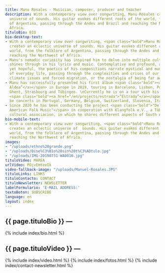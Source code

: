 ```yaml
---
title: Manu Rosales - Musician, composer, producer and teacher
description: With a contemporary view over songwriting, Manu Rosales creates an eclectic
  universe of sounds. His guitar evokes different roots of the world, from the folklore
  of Argentina, passing through the Andes and Brazil and reaching the Northwest of
  Africa.
tituloBio: BIO
bio-desktop-text:
- With a contemporary view over songwriting, <span class="bold">Manu Rosales</span>
  creates an eclectic universe of sounds. His guitar evokes different roots of the
  world, from the folklore of Argentina, passing through the Andes and Brazil and
  reaching the Northwest of Africa.
- Manu's nomadic curiosity has inspired him to delve into multiple cultures, which
  shines through in his lyrics and music. Contemplative and profound, and also nostalgic
  yet hopeful, the poetics of his compositions narrate mystical and mundane episodes
  of everyday life, passing through the complexities and crises of our time, like
  climate issues and forced migration, or the nostalgia of being far away from home.
- Manu has successfully presented his first álbum <span class="bold"><a href="/en/projects/cuerpo-aldea">“Cuerpo
  Aldea”</a></span> in Europe in 2019, touring in Barcelona, Lisbon, Porto, Brussels,
  Ghent, Strasbourg and Tübingen. \nCurrently he is on a tour with his second album
  <span class="bold"><a href="/en/projects/estrada">“Estrada”</a></span>. There will
  be concerts in Portugal, Germany, Belgium, Switzerland, Slovenia, Italy and France.
- Since 2020 he has been conducting the project <span class="bold">"Delving into South
  American Folk Music"</span> in cooperation with Klangfolk e.V., a Tübingen based
  cultural associacion, in which he shares different aspects of South American music.
bio-mobile-text:
- With a contemporary view over songwriting, <span class="bold">Manu Rosales</span>
  creates an eclectic universe of  sounds. His guitar evokes different roots of the
  world, from the folklore of Argentina, passing through the Andes and Brazil and
  reaching the Northwest of Africa.
images:
- "/uploads/ethno%20grande.png"
- "/uploads/Dise%C3%B1o%20sin%20t%C3%ADtulo.jpg"
- "/uploads/IMG-20190731-WA0016.jpg"
tituloVideo: MAREA
urlVideo: POjvEmtovIk
video-fallback-image: "/uploads/Manuel-Rosales.JPG"
tituloLinks: LINKS
tituloContacto: CONTACT
tituloNewsletter: NEWSLETTER
labelFormulario: 'E-MAIL ADDRESS:'
textoBoton: SUBSCRIBE
language: en
layout: index
---
```


<section id="bio">
    <h2>
        {{ page.tituloBio }} —
    </h2>
    {% include index/bio.html %}
    <h2>
        {{ page.tituloVideo }} —
    </h2>
    {% include index/video.html %}
    {% include index/fotos.html %}
    <!---
    <h2>
        {{ page.tituloLinks }} —
    </h2>
    {% include index/links.html %}
    --->
    {% include index/contact-newsletter.html %}
</section>

